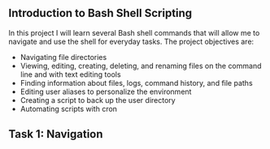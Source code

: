 ## Introduction to Bash Shell Scripting

In this project I will learn several Bash shell commands that will allow me to navigate and use the shell for everyday tasks. The project objectives are:
* Navigating file directories
* Viewing, editing, creating, deleting, and renaming files on the command line and with text editing tools
* Finding information about files, logs, command history, and file paths
* Editing user aliases to personalize the environment
* Creating a script to back up the user directory
* Automating scripts with cron

## Task 1: Navigation
